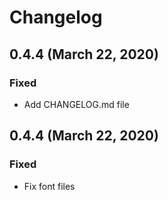 # Changelog

## 0.4.4 (March 22, 2020)

### Fixed

- Add CHANGELOG.md file

## 0.4.4 (March 22, 2020)

### Fixed

- Fix font files